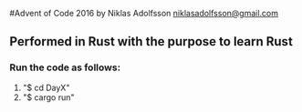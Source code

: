 #Advent of Code 2016 by Niklas Adolfsson niklasadolfsson@gmail.com
## Performed in Rust with the purpose to learn Rust
### Run the code as follows: 
1. "$ cd DayX"
2. "$ cargo run"
